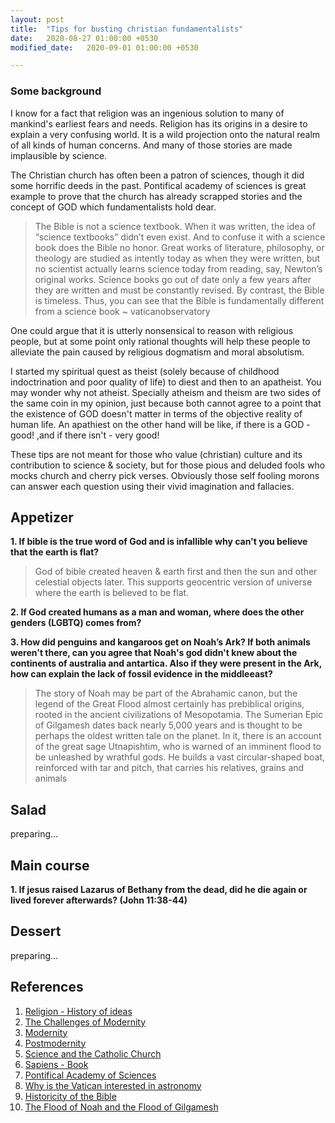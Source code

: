 ```yaml
---
layout: post
title:  "Tips for busting christian fundamentalists"
date:   2020-08-27 01:00:00 +0530
modified_date:   2020-09-01 01:00:00 +0530 

---
```



### Some background

<!-- I was a pious catholic till the age for 23, solely because of childhood indoctrination and poor quality of life. Later when I started living life on my own terms, transformation happened from a thiest to deist and then to an apatheist. And I find no difference between an athiest and a theist just because both are extreme on arguing about a supreme god which is highly irrelevant in terms of the objective nature of human existence.   -->

I know for a fact that religion was an ingenious solution to many of mankind's earliest fears and needs.
Religion has its origins in a desire to explain a very confusing world. It is a wild projection onto the natural realm of all kinds of human concerns. And many of those stories are made implausible by science.

The Christian church has often been a patron of sciences, though it did some horrific deeds in the past. Pontifical academy of sciences is great example to prove that the church has already scrapped stories and the concept of GOD which fundamentalists hold dear. 

<blockquote>
 The Bible is not a science textbook. When it was written, the idea of “science textbooks” didn’t even exist. And to confuse it with a science book does the Bible no honor. Great works of literature, philosophy, or theology are studied as intently today as when they were written, but no scientist actually learns science today from reading, say, Newton’s original works. Science books go out of date only a few years after they are written and must be constantly revised. By contrast, the Bible is timeless. Thus, you can see that the Bible is fundamentally different from a science book ~ vaticanobservatory
</blockquote>
One could argue that it is utterly nonsensical to reason with religious people, but at some point only rational thoughts will help these people to alleviate the pain caused by religious dogmatism and moral absolutism. 

I started my spiritual quest as theist (solely because of childhood indoctrination and poor quality of life) to diest and then to an apatheist. You may wonder why not atheist. Specially atheism and theism are two sides of the same coin in my opinion, just because both cannot agree to a point that the existence of GOD doesn't matter in terms of the objective reality of human life. An apathiest on the other hand will be like, if there is a GOD - good! ,and if there isn't - very good!

These tips are not meant for those who value (christian) culture and its contribution to science & society, but for those pious and deluded fools who mocks church and cherry pick verses. Obviously those self fooling morons can answer each question using their vivid imagination and fallacies.

## Appetizer

<strong>1.   If bible is the true word of God and is infallible why can't you believe that the earth is flat? </strong>

<blockquote>God of bible created heaven & earth first and then the sun and other celestial objects later. This supports geocentric version of universe where the earth is believed to be flat. 
</blockquote>

<strong> 2. If God created humans as a man and woman, where does the other genders (LGBTQ) comes from?</strong>

<strong>3. How did penguins and kangaroos get on Noah’s Ark? If both animals weren't there, can you agree that Noah's god didn't knew about the continents of australia and antartica. Also if they were present in the Ark, how can explain the lack of fossil evidence in the middleeast?</strong>

<blockquote>
The story of Noah may be part of the Abrahamic canon, but the legend of the Great Flood almost certainly has prebiblical origins, rooted in the ancient civilizations of Mesopotamia. The Sumerian Epic of Gilgamesh dates back nearly 5,000 years and is thought to be perhaps the oldest written tale on the planet. In it, there is an account of the great sage Utnapishtim, who is warned of an imminent flood to be unleashed by wrathful gods. He builds a vast circular-shaped boat, reinforced with tar and pitch, that carries his relatives, grains and animals
</blockquote>


## Salad

preparing...


##  Main course

<strong> 1. If jesus raised Lazarus of Bethany from the dead, did he die again or lived forever afterwards? (John 11:38-44)</strong>
## Dessert

preparing...


## References


 1. [Religion - History of ideas](https://www.youtube.com/watch?v=ge071m9bGeY)
 2. [The Challenges of Modernity](https://www.theschooloflife.com/thebookoflife/the-challenges-of-modernity/)
 3. [Modernity](https://en.wikipedia.org/wiki/Modernity)
 4. [Postmodernity](https://en.wikipedia.org/wiki/Postmodernity)
 5. [Science and the Catholic Church](https://en.wikipedia.org/wiki/Science_and_the_Catholic_Church)
 6. [Sapiens - Book](https://www.ynharari.com/book/sapiens-2/)
 7. [Pontifical Academy of Sciences](http://www.pas.va/content/accademia/en.html)
 8. [Why is the Vatican interested in astronomy](http://www.vaticanobservatory.va/content/specolavaticana/en/science--religion--society/faq-science-religion.html)
 9. [Historicity of the Bible](https://en.wikipedia.org/wiki/Historicity_of_the_Bible)
 10. [The Flood of Noah and the Flood of Gilgamesh](https://www.icr.org/article/noah-flood-gilgamesh/)
